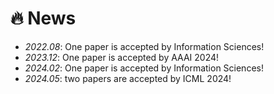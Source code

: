 # 🔥 News
- *2022.08*: One paper is accepted by Information Sciences!
- *2023.12*: One paper is accepted by AAAI 2024!
- *2024.02*: One paper is accepted by Information Sciences!
- *2024.05*: two papers are accepted by ICML 2024!
